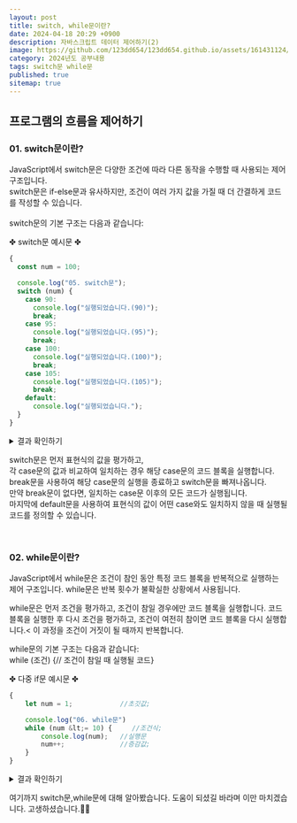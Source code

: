 ```yaml
---
layout: post
title: switch, while문이란?
date: 2024-04-18 20:29 +0900
description: 자바스크립트 데이터 제어하기(2)
image: https://github.com/123dd654/123dd654.github.io/assets/161431124/b0318c94-ea53-46ed-80cb-d812c2a9cfc2
category: 2024년도 공부내용
tags: switch문 while문
published: true
sitemap: true
---
```


## 프로그램의 흐름을 제어하기<br />

### 01. switch문이란?

JavaScript에서 switch문은 다양한 조건에 따라 다른 동작을 수행할 때 사용되는 제어 구조입니다.<br />
switch문은 if-else문과 유사하지만, 조건이 여러 가지 값을 가질 때 더 간결하게 코드를 작성할 수 있습니다.<br />
<br />
switch문의 기본 구조는 다음과 같습니다:

✤ switch문 예시문 ✤

```javascript
{
  const num = 100;

  console.log("05. switch문");
  switch (num) {
    case 90:
      console.log("실행되었습니다.(90)");
      break;
    case 95:
      console.log("실행되었습니다.(95)");
      break;
    case 100:
      console.log("실행되었습니다.(100)");
      break;
    case 105:
      console.log("실행되었습니다.(105)");
      break;
    default:
      console.log("실행되었습니다.");
  }
}
```

<div class="result">
<details>
   <summary>결과 확인하기</summary>
   <div>
         <b> 실행되었습니다.(100) </b>
   </div>
</details>
</div>

switch문은 먼저 표현식의 값을 평가하고,<br />
각 case문의 값과 비교하여 일치하는 경우 해당 case문의 코드 블록을 실행합니다.<br />
break문을 사용하여 해당 case문의 실행을 종료하고 switch문을 빠져나옵니다.<br />
만약 break문이 없다면, 일치하는 case문 이후의 모든 코드가 실행됩니다.<br />
마지막에 default문을 사용하여 표현식의 값이 어떤 case와도 일치하지 않을 때 실행될 코드를 정의할 수 있습니다.

<br />

### 02. while문이란?

JavaScript에서 while문은 조건이 참인 동안 특정 코드 블록을 반복적으로 실행하는 제어 구조입니다.
while문은 반복 횟수가 불확실한 상황에서 사용됩니다.

while문은 먼저 조건을 평가하고, 조건이 참일 경우에만 코드 블록을 실행합니다.
코드 블록을 실행한 후 다시 조건을 평가하고, 조건이 여전히 참이면 코드 블록을 다시 실행합니다.<
이 과정을 조건이 거짓이 될 때까지 반복합니다.

while문의 기본 구조는 다음과 같습니다:<br />
while (조건) {// 조건이 참일 때 실행될 코드}

✤ 다중 if문 예시문 ✤

```javascript
{
    let num = 1;            //초깃값;

    console.log("06. while문")
    while (num &lt;= 10) {     //조건식;
        console.log(num);   //실행문
        num++;              //증감값;
    }
}
```

<div class="result">
<details>
   <summary>결과 확인하기</summary>
   <div>
         <b> 1~10 </b>
   </div>
</details>
</div>

여기까지 switch문,while문에 대해 알아봤습니다.
도움이 되셨길 바라며 이만 마치겠습니다.
고생하셨습니다.🫶😊
